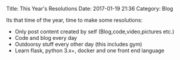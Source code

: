 Title: This Year's Resolutions
Date: 2017-01-19 21:36
Category: Blog

Its that time of the year, time to make some resolutions:

- Only post content created by self (Blog,code,video,pictures etc.)
- Code and blog every day
- Outdoorsy stuff every other day (this includes gym)
- Learn flask, python 3.x+, docker and one front end language